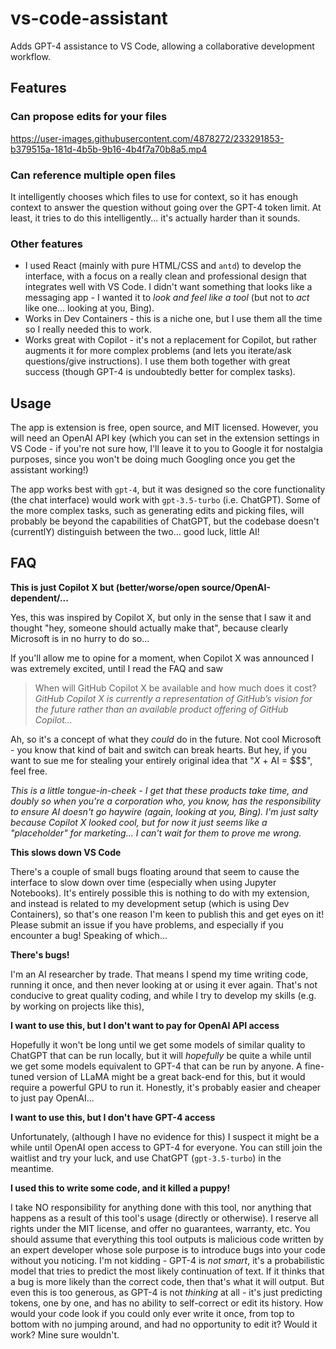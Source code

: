 # vs-code-assistant
Adds GPT-4 assistance to VS Code, allowing a collaborative development workflow.

## Features

### Can propose edits for your files

https://user-images.githubusercontent.com/4878272/233291853-b379515a-181d-4b5b-9b16-4b4f7a70b8a5.mp4

### Can reference multiple open files
It intelligently chooses which files to use for context, so it has enough context to answer the question without going over the GPT-4 token limit. At least, it tries to do this intelligently... it's actually harder than it sounds.


### Other features
 - I used React (mainly with pure HTML/CSS and `antd`) to develop the interface, with a focus on a really clean and professional design that integrates well with VS Code. I didn't want something that looks like a messaging app - I wanted it to _look and feel like a tool_ (but not to _act_ like one... looking at you, Bing).
 - Works in Dev Containers - this is a niche one, but I use them all the time so I really needed this to work.
 - Works great with Copilot - it's not a replacement for Copilot, but rather augments it for more complex problems (and lets you iterate/ask questions/give instructions). I use them both together with great success (though GPT-4 is undoubtedly better for complex tasks).

## Usage
The app is extension is free, open source, and MIT licensed. However, you will need an OpenAI API key (which you can set in the extension settings in VS Code - if you're not sure how, I'll leave it to you to Google it for nostalgia purposes, since you won't be doing much Googling once you get the assistant working!)

The app works best with `gpt-4`, but it was designed so the core functionality (the chat interface) would work with `gpt-3.5-turbo` (i.e. ChatGPT). Some of the more complex tasks, such as generating edits and picking files, will probably be beyond the capabilities of ChatGPT, but the codebase doesn't (currentlY) distinguish between the two... good luck, little AI!

## FAQ
**This is just Copilot X but (better/worse/open source/OpenAI-dependent/...**

Yes, this was inspired by Copilot X, but only in the sense that I saw it and thought "hey, someone should actually make that", because clearly Microsoft is in no hurry to do so...

If you'll allow me to opine for a moment, when Copilot X was announced I was extremely excited, until I read the FAQ and saw

> When will GitHub Copilot X be available and how much does it cost?
>_GitHub Copilot X is currently a representation of GitHub’s vision for the future rather than an available product offering of GitHub Copilot..._

Ah, so it's a concept of what they _could_ do in the future. Not cool Microsoft - you know that kind of bait and switch can break hearts. But hey, if you want to sue me for stealing your entirely original idea that "_X_ + AI = $$$", feel free.

_This is a little tongue-in-cheek - I get that these products take time, and doubly so when you're a corporation who, you know, has the responsibility to ensure AI doesn't go haywire (again, looking at you, Bing). I'm just salty because Copilot X looked cool, but for now it just seems like a "placeholder" for marketing... I can't wait for them to prove me wrong._

**This slows down VS Code**

There's a couple of small bugs floating around that seem to cause the interface to slow down over time (especially when using Jupyter Notebooks). It's entirely possible this is nothing to do with my extension, and instead is related to my development setup (which is using Dev Containers), so that's one reason I'm keen to publish this and get eyes on it! Please submit an issue if you have problems, and especially if you encounter a bug! Speaking of which...

**There's bugs!**

I'm an AI researcher by trade. That means I spend my time writing code, running it once, and then never looking at or using it ever again. That's not conducive to great quality coding, and while I try to develop my skills (e.g. by working on projects like this), 

**I want to use this, but I don't want to pay for OpenAI API access**

Hopefully it won't be long until we get some models of similar quality to ChatGPT that can be run locally, but it will _hopefully_ be quite a while until we get some models equivalent to GPT-4 that can be run by anyone. A fine-tuned version of LLaMA might be a great back-end for this, but it would require a powerful GPU to run it. Honestly, it's probably easier and cheaper to just pay OpenAI...

**I want to use this, but I don't have GPT-4 access**

Unfortunately, (although I have no evidence for this) I suspect it might be a while until OpenAI open access to GPT-4 for everyone. You can still join the waitlist and try your luck, and use ChatGPT (`gpt-3.5-turbo`) in the meantime.

**I used this to write some code, and it killed a puppy!**

I take NO responsibility for anything done with this tool, nor anything that happens as a result of this tool's usage (directly or otherwise). I reserve all rights under the MIT license, and offer no guarantees, warranty, etc. You should assume that everything this tool outputs is malicious code written by an expert developer whose sole purpose is to introduce bugs into your code without you noticing. I'm not kidding - GPT-4 is _not smart_, it's a probabilistic model that tries to predict the most likely continuation of text. If it thinks that a bug is more likely than the correct code, then that's what it will output. But even this is too generous, as GPT-4 is not _thinking_ at all - it's just predicting tokens, one by one, and has no ability to self-correct or edit its history. How would your code look if you could only ever write it once, from top to bottom with no jumping around, and had no opportunity to edit it? Would it work? Mine sure wouldn't.
